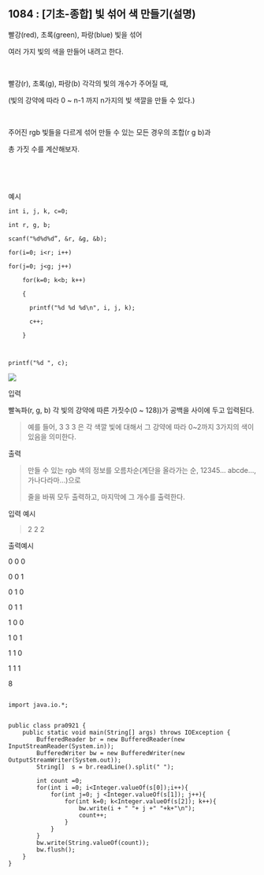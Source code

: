 ## 1084 : [기초-종합] 빛 섞어 색 만들기(설명)
빨강(red), 초록(green), 파랑(blue) 빛을 섞어

여러 가지 빛의 색을 만들어 내려고 한다.

​

빨강(r), 초록(g), 파랑(b) 각각의 빛의 개수가 주어질 때,

(빛의 강약에 따라 0 ~ n-1 까지 n가지의 빛 색깔을 만들 수 있다.)

​

주어진 rgb 빛들을 다르게 섞어 만들 수 있는 모든 경우의 조합(r g b)과

총 가짓 수를 계산해보자.

​

​

예시



```shell
int i, j, k, c=0;

int r, g, b;

scanf("%d%d%d”, &r, &g, &b);

for(i=0; i<r; i++)

for(j=0; j<g; j++)

    for(k=0; k<b; k++)

    {

      printf("%d %d %d\n", i, j, k);

      c++;

    }



printf("%d ", c);
```


<img src="https://codeup.kr/upload/pimg6200_1.png">








입력

>
빨녹파(r, g, b) 각 빛의 강약에 따른 가짓수(0 ~ 128))가 공백을 사이에 두고 입력된다.
>
>예를 들어, 3 3 3 은 각 색깔 빛에 대해서 그 강약에 따라 0~2까지 3가지의 색이 있음을 의미한다.



출력

>만들 수 있는 rgb 색의 정보를 오름차순(계단을 올라가는 순, 12345... abcde..., 가나다라마...)으로
>
>줄을 바꿔 모두 출력하고, 마지막에 그 개수를 출력한다.


입력 예시

>2  2  2



출력예시

0 0 0

0 0 1

0 1 0

0 1 1

1 0 0

1 0 1

1 1 0

1 1 1

8

```shell

import java.io.*;


public class pra0921 {
    public static void main(String[] args) throws IOException {
        BufferedReader br = new BufferedReader(new InputStreamReader(System.in));
        BufferedWriter bw = new BufferedWriter(new OutputStreamWriter(System.out));
        String[]  s = br.readLine().split(" ");

        int count =0;
        for(int i =0; i<Integer.valueOf(s[0]);i++){
            for(int j=0; j <Integer.valueOf(s[1]); j++){
                for(int k=0; k<Integer.valueOf(s[2]); k++){
                    bw.write(i + " "+ j +" "+k+"\n");
                    count++;
                }
            }
        }
        bw.write(String.valueOf(count));
        bw.flush();
    }
}
```
